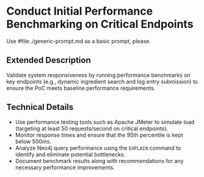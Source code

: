 # Conduct Initial Performance Benchmarking on Critical Endpoints

Use #file:./generic-prompt.md as a basic prompt, please.

## Extended Description
Validate system responsiveness by running performance benchmarks on key endpoints (e.g., dynamic ingredient search and log entry submission) to ensure the PoC meets baseline performance requirements.

## Technical Details
- Use performance testing tools such as Apache JMeter to simulate load (targeting at least 50 requests/second on critical endpoints).
- Monitor response times and ensure that the 95th percentile is kept below 500ms.
- Analyze Neo4j query performance using the `EXPLAIN` command to identify and eliminate potential bottlenecks.
- Document benchmark results along with recommendations for any necessary performance improvements.